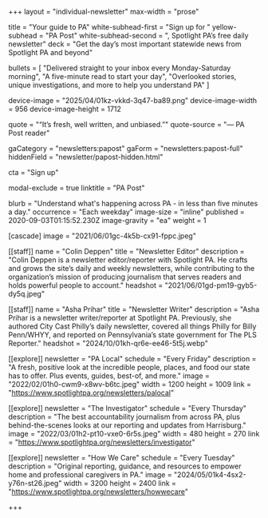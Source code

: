 +++
layout = "individual-newsletter"
max-width = "prose"

title = "Your guide to PA"
white-subhead-first = "Sign up for "
yellow-subhead = "PA Post"
white-subhead-second = ", Spotlight PA’s free daily newsletter"
deck = "Get the day’s most important statewide news from Spotlight PA and beyond"

bullets = [
  "Delivered straight to your inbox every Monday-Saturday morning",
  "A five-minute read to start your day",
  "Overlooked stories, unique investigations, and more to help you understand PA"
]

device-image = "2025/04/01kz-vkkd-3q47-ba89.png"
device-image-width = 956
device-image-height = 1712

quote = "“It’s fresh, well written, and unbiased.”"
quote-source = "— PA Post reader"

gaCategory = "newsletters:papost"
gaForm = "newsletters:papost-full"
hiddenField = "newsletter/papost-hidden.html"

cta = "Sign up"

modal-exclude = true
linktitle = "PA Post"

blurb = "Understand what's happening across PA - in less than five minutes a day." 
occurrence = "Each weekday"
image-size = "inline"
published = 2020-09-03T01:15:52.230Z
image-gravity = "ea"
weight = 1

[cascade] 
image = "2021/06/01gc-4k5b-cx91-fppc.jpeg" 

[[staff]]
name = "Colin Deppen"
title = "Newsletter Editor"
description = "Colin Deppen is a newsletter editor/reporter with Spotlight PA. He crafts and grows the site’s daily and weekly newsletters, while contributing to the organization’s mission of producing journalism that serves readers and holds powerful people to account."
headshot = "2021/06/01gd-pm19-gyb5-dy5q.jpeg"

[[staff]]
name = "Asha Prihar"
title = "Newsletter Writer"
description = "Asha Prihar is a newsletter writer/reporter at Spotlight PA. Previously, she authored City Cast Philly’s daily newsletter, covered all things Philly for Billy Penn/WHYY, and reported on Pennsylvania’s state government for The PLS Reporter."
headshot = "2024/10/01kh-qr6e-ee46-5t5j.webp"

[[explore]]
newsletter = "PA Local"
schedule = "Every Friday"
description = "A fresh, positive look at the incredible people, places, and food our state has to offer. Plus events, guides, best-of, and more."
image = "2022/02/01h0-cwm9-x8wv-b6tc.jpeg"
width = 1200
height = 1009
link = "https://www.spotlightpa.org/newsletters/palocal"

[[explore]]
newsletter = "The Investigator"
schedule = "Every Thursday"
description = "The best accountability journalism from across PA, plus behind-the-scenes looks at our reporting and updates from Harrisburg."
image = "2022/03/01h2-pt10-vxe0-6r5s.jpeg"
width = 480
height = 270
link = "https://www.spotlightpa.org/newsletters/investigator"

[[explore]]
newsletter = "How We Care"
schedule = "Every Tuesday"
description = "Original reporting, guidance, and resources to empower home and professional caregivers in PA."
image = "2024/05/01k4-4sx2-y76n-st26.jpeg"
width = 3200
height = 2400
link = "https://www.spotlightpa.org/newsletters/howwecare"

+++


